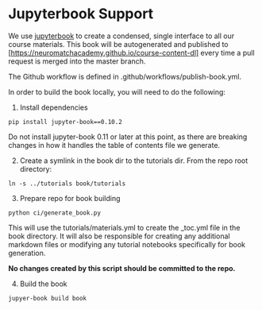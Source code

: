 # Jupyterbook Support

We use [jupyterbook](https://jupyterbook.org/intro.html) to create a condensed,
single interface to all our course materials. This book will be autogenerated
and published to [https://neuromatchacademy.github.io/course-content-dl] every time
a pull request is merged into the master branch.

The Github workflow is defined in .github/workflows/publish-book.yml. 

In order to build the book locally, you will need to do the following:

1. Install dependencies 

`pip install jupyter-book==0.10.2`

Do not install jupyter-book 0.11 or later at this point, as there are breaking
changes in how it handles the table of contents file we generate.

2. Create a symlink in the book dir to the tutorials dir. From the repo root
directory:
   
`ln -s ../tutorials book/tutorials`

3. Prepare repo for book building

`python ci/generate_book.py`

This will use the tutorials/materials.yml to create the _toc.yml file in the
book directory. It will also be responsible for creating any additional markdown
files or modifying any tutorial notebooks specifically for book generation. 

**No changes created by this script should be committed to the repo.**

4. Build the book

`jupyer-book build book`
